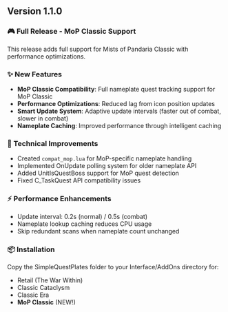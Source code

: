 ## Version 1.1.0

### 🎮 Full Release - MoP Classic Support

This release adds full support for Mists of Pandaria Classic with performance optimizations.

### ✨ New Features
- **MoP Classic Compatibility**: Full nameplate quest tracking support for MoP Classic
- **Performance Optimizations**: Reduced lag from icon position updates
- **Smart Update System**: Adaptive update intervals (faster out of combat, slower in combat)
- **Nameplate Caching**: Improved performance through intelligent caching

### 🔧 Technical Improvements
- Created `compat_mop.lua` for MoP-specific nameplate handling
- Implemented OnUpdate polling system for older nameplate API
- Added UnitIsQuestBoss support for MoP quest detection
- Fixed C_TaskQuest API compatibility issues

### ⚡ Performance Enhancements
- Update interval: 0.2s (normal) / 0.5s (combat)
- Nameplate lookup caching reduces CPU usage
- Skip redundant scans when nameplate count unchanged

### 📦 Installation
Copy the SimpleQuestPlates folder to your Interface/AddOns directory for:
- Retail (The War Within)
- Classic Cataclysm
- Classic Era
- **MoP Classic** (NEW!)

